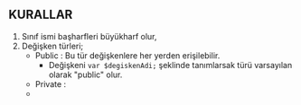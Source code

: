 ## KURALLAR

1. Sınıf ismi başharfleri büyükharf olur,
2. Değişken türleri;
	- Public : Bu tür değişkenlere her yerden erişilebilir.
		- Değişkeni ```var $degiskenAdi;``` şeklinde tanımlarsak türü varsayılan olarak "public" olur.
	- Private : 
	- 